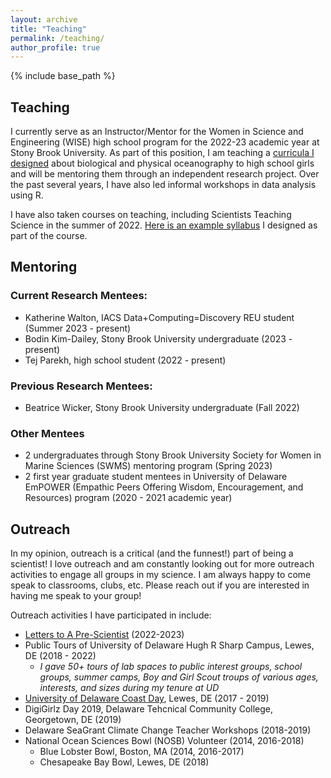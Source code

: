 ```yaml
---
layout: archive
title: "Teaching"
permalink: /teaching/
author_profile: true
---
```


{% include base_path %}

## Teaching

I currently serve as an Instructor/Mentor for the Women in Science and Engineering (WISE) high school program for the 2022-23 academic year at Stony Brook University. As part of this position, I am teaching a [curricula I designed](https://github.com/klgallagher/klgallagher.github.io/files/10263390/lessonplan_KG_Fall2022_updated.docx)
 about biological and physical oceanography to high school girls and will be mentoring them through an independent research project. Over the past several years, I have also led informal workshops in data analysis using R. 
 
I have also taken courses on teaching, including Scientists Teaching Science in the summer of 2022. [Here is an example syllabus](https://github.com/klgallagher/klgallagher.github.io/files/10263393/syllabus_kg.docx)
 I designed as part of the course. 

## Mentoring

### Current Research Mentees: 
- Katherine Walton, IACS Data+Computing=Discovery REU student (Summer 2023 - present)
- Bodin Kim-Dailey, Stony Brook University undergraduate (2023 - present)
- Tej Parekh, high school student (2022 - present)

### Previous Research Mentees:
- Beatrice Wicker, Stony Brook University undergraduate (Fall 2022)

### Other Mentees
- 2 undergraduates through Stony Brook University Society for Women in Marine Sciences (SWMS) mentoring program (Spring 2023)
- 2 first year graduate student mentees in University of Delaware EmPOWER (Empathic Peers Offering Wisdom, Encouragement, and Resources) program (2020 - 2021 academic year) 

## Outreach
In my opinion, outreach is a critical (and the funnest!) part of being a scientist! I love outreach and am constantly looking out for more outreach activities to engage all groups in my science. I am always happy to come speak to classrooms, clubs, etc. Please reach out if you are interested in having me speak to your group!

Outreach activities I have participated in include: 
- [Letters to A Pre-Scientist](https://prescientist.org/) (2022-2023)
- Public Tours of University of Delaware Hugh R Sharp Campus, Lewes, DE (2018 - 2022)
  - _I gave 50+ tours of lab spaces to public interest groups, school groups, summer camps, Boy and Girl Scout troups of various ages, interests, and sizes during my tenure at UD_
- [University of Delaware Coast Day](https://www.deseagrant.org/coast-day), Lewes, DE (2017 - 2019) 
- DigiGirlz Day 2019, Delaware Tehcnical Community College, Georgetown, DE (2019)
- Delaware SeaGrant Climate Change Teacher Workshops (2018-2019)
- National Ocean Sciences Bowl (NOSB) Volunteer (2014, 2016-2018)
  - Blue Lobster Bowl, Boston, MA (2014, 2016-2017)
  - Chesapeake Bay Bowl, Lewes, DE (2018)

